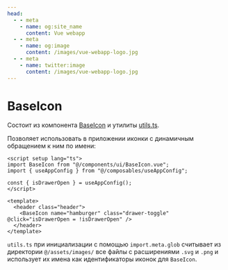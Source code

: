 ```yaml
---
head:
  - - meta
    - name: og:site_name
      content: Vue webapp
  - - meta
    - name: og:image
      content: /images/vue-webapp-logo.jpg
  - - meta
    - name: twitter:image
      content: /images/vue-webapp-logo.jpg
---
```


# BaseIcon

Состоит из компонента [BaseIcon](https://github.com/vuesence/vue-webapp/blob/main/src/components/ui/BaseIcon.vue) и утилиты [utils.ts](https://github.com/vuesence/vue-webapp/blob/main/src/utils/icons.ts).

Позволяет использовать в приложении иконки с динамичным обращением к ним по имени:

```vue
<script setup lang="ts">
import BaseIcon from "@/components/ui/BaseIcon.vue";
import { useAppConfig } from "@/composables/useAppConfig";

const { isDrawerOpen } = useAppConfig();
</script>

<template>
  <header class="header">
    <BaseIcon name="hamburger" class="drawer-toggle" @click="isDrawerOpen = !isDrawerOpen" />
  </header>
</template>
```

`utils.ts` при инициализации с помощью `import.meta.glob` считывает из директории `@/assets/images/` все файлы с расширениями `.svg` и `.png` и использует их имена как идентификаторы иконок для `BaseIcon`.